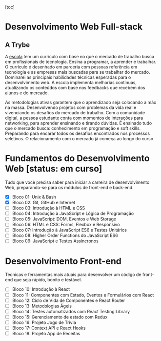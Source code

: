 

[toc]

# Desenvolvimento Web Full-stack

## A Trybe

A [escola](https://www.betrybe.com/) tem um currículo com base no que o mercado de trabalho busca em profissionais de tecnologia. Ensina a programar, a aprender e trabalhar.
O currículo é desenhado em parceria com pessoas referência em tecnologia e as empresas mais buscadas para se trabalhar do mercado. Dominarei as principais habilidades técnicas esperadas para o desenvolvimento web.
A escola implementa melhorias contínuas, atualizando os conteúdos com base nos feedbacks que recebem dos alunos e do mercado.

As metodologias ativas garantem que o aprendizado seja colocando a mão na massa. Desenvolvendo projetos com problemas da vida real e vivenciando os desafios do mercado de trabalho. Com a comunidade digital, a pessoa estudante conta com momentos de interações para networking, para aprender ensinando e tirando dúvidas. É ensinado tudo que o mercado busca: conhecimento em programação e soft skills. Preparando para encarar todos os desafios encontrados nos processos seletivos. O relacionamento com o mercado já começa ao longo do curso.

# Fundamentos do Desenvolvimento Web [status: em curso]

Tudo que você precisa saber para iniciar a carreira de desenvolvimento Web, preparando-se para os módulos de front-end e back-end.

- [x] Bloco 01: Unix & Bash
- [x] Bloco 02: Git, GitHub e Internet
- [ ] Bloco 03: Introdução à HTML e CSS
- [ ] Bloco 04: Introdução à JavaScript e Lógica de Programação
- [ ] Bloco 05: JavaScript: DOM, Eventos e Web Storage
- [ ] Bloco 06: HTML e CSS: Forms, Flexbox e Responsivo
- [ ] Bloco 07: Introdução à JavaScript ES6 e Testes Unitários
- [ ] Bloco 08: Higher Order Functions do JavaScript ES6
- [ ] Bloco 09: JavaScript e Testes Assíncronos

# Desenvolvimento Front-end

Técnicas e ferramentas mais atuais para desenvolver um código de front-end que seja rápido, bonito e testável.

- [ ] Bloco 10: Introdução à React
- [ ] Bloco 11: Componentes com Estado, Eventos e Formulários com React
- [ ] Bloco 12: Ciclo de Vida de Componentes e React Router
- [ ] Bloco 13: Metodologias Ágeis
- [ ] Bloco 14: Testes automatizados com React Testing Library
- [ ] Bloco 15: Gerenciamento de estado com Redux
- [ ] Bloco 16: Projeto Jogo de Trivia
- [ ] Bloco 17: Context API e React Hooks
- [ ] Bloco 18: Projeto App de Receitas
